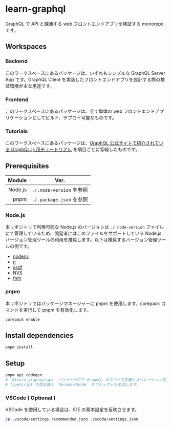 # learn-graphql

GraphQL で API と疎通する web フロントエンドアプリを検証する monorepo です。

## Workspaces

### Backend

このワークスペースにあるパッケージは、いずれもシンプルな GraphQL Server App です。GraphQL Client を実装したフロントエンドアプリを設計する際の検証環境が主な用途です。

### Frontend

このワークスペースにあるパッケージは、全て単体の web フロントエンドアプリケーションとしてビルド、デプロイ可能なものです。

### Tutorials

このワークスペースにあるパッケージは、[GraphQL 公式サイトで紹介されている GraphQL.js 用チュートリアル](https://graphql.org/) を項目ごとに写経したものです。

## Prerequisites

|  Module | Ver.                     |
| ------: | ------------------------ |
| Node.js | `./.node-version` を参照 |
|    pnpm | `./.package.json` を参照 |

### Node.js

本リポジトリで利用可能な Node.js のバージョンは `./.node-version` ファイルにて管理しているため、開発者にはこのファイルをサポートしている Node.js バージョン管理ツールの利用を推奨します。以下は推奨するバージョン管理ツールの例です。

- [nodenv](https://github.com/nodenv/nodenv)
- [n](https://github.com/tj/n)
- [asdf](https://github.com/asdf-vm/asdf)
- [NVS](https://github.com/jasongin/nvs)
- [fnm](https://github.com/Schniz/fnm)

### pnpm

本リポジトリではパッケージマネージャーに pnpm を使用します。corepack コマンドを実行して pnpm を有効化します。

```bash
corepack enable
```

## Install dependencies

```bash
pnpm install
```

## Setup

```bash
pnpm api codegen
# `@learn-graphql/api` パッケージにて GraphQL のスキーマ定義とオペレーション定義から
# TypeScript の型定義と `DocumentNode` オブジェクトを生成します。
```

### VSCode ( Optional )

VSCode を使用している場合は、IDE の基本設定を反映させます。

```bash
cp .vscode/settings.recommended.json .vscode/settings.json
```
